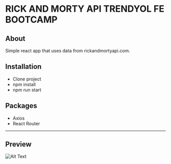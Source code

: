# RICK AND MORTY API TRENDYOL FE BOOTCAMP

## About 
Simple react app that uses data from rickandmortyapi.com.

## Installation

* Clone project
* npm install
* npm run start

## Packages

* Axios
* React Router

---- 
## Preview

![Alt Text](./src/assets/rickandmorty.gif)


